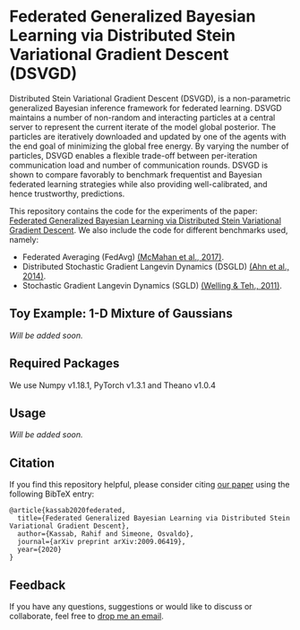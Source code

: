 # Federated Generalized Bayesian Learning via Distributed Stein Variational Gradient Descent (DSVGD)

Distributed Stein Variational Gradient Descent (DSVGD), is a non-parametric generalized Bayesian inference framework for federated learning. DSVGD maintains a number of non-random and interacting particles at a central server to represent the current iterate of the model global posterior. The particles are iteratively downloaded and updated by one of the agents with the end goal of minimizing the global free energy. By varying the number of particles, DSVGD enables a flexible trade-off between per-iteration communication load and number of communication rounds. DSVGD is shown to compare favorably to benchmark frequentist and Bayesian federated learning strategies while also providing well-calibrated, and hence trustworthy, predictions.


This repository contains the code for the experiments of the paper:
[Federated Generalized Bayesian Learning via Distributed Stein Variational Gradient Descent](https://arxiv.org/pdf/2009.06419.pdf). We also include the code for different benchmarks used, namely:
- Federated Averaging (FedAvg) [(McMahan et al., 2017)](http://proceedings.mlr.press/v54/mcmahan17a/mcmahan17a.pdf).
- Distributed Stochastic Gradient Langevin Dynamics (DSGLD) [(Ahn et al., 2014)](http://proceedings.mlr.press/v32/ahn14.pdf).
- Stochastic Gradient Langevin Dynamics (SGLD) [(Welling & Teh., 2011)](http://www.icml-2011.org/papers/398_icmlpaper.pdf).

## Toy Example: 1-D Mixture of Gaussians
 *Will be added soon.*

## Required Packages
We use Numpy v1.18.1, PyTorch v1.3.1 and Theano v1.0.4

## Usage
 *Will be added soon.*

## Citation
If you find this repository helpful, please consider citing [our paper](https://arxiv.org/pdf/2009.06419.pdf) using the following BibTeX entry:
```
@article{kassab2020federated,
  title={Federated Generalized Bayesian Learning via Distributed Stein Variational Gradient Descent},
  author={Kassab, Rahif and Simeone, Osvaldo},
  journal={arXiv preprint arXiv:2009.06419},
  year={2020}
}
```

## Feedback
If you have any questions, suggestions or would like to discuss or collaborate, feel free to [drop me an email](rahif.kassab@kcl.ac.uk).
